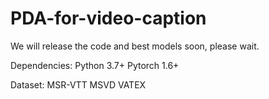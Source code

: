 # PDA-for-video-caption
We will release the code and best models soon, please wait.

Dependencies:
Python 3.7+ 
Pytorch 1.6+

Dataset:
MSR-VTT
MSVD
VATEX
